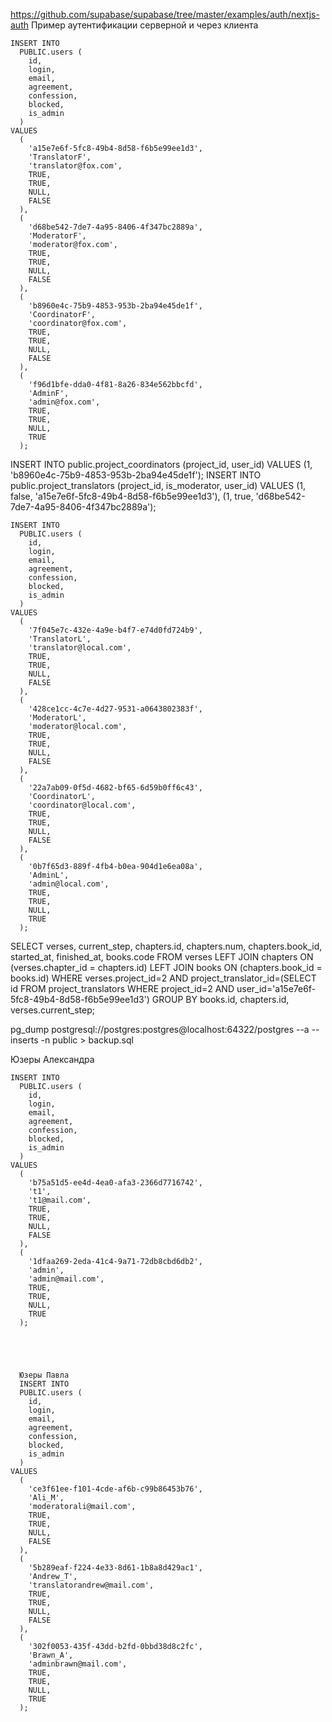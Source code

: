 https://github.com/supabase/supabase/tree/master/examples/auth/nextjs-auth
Пример аутентификации серверной и через клиента

    INSERT INTO
      PUBLIC.users (
        id,
        login,
        email,
        agreement,
        confession,
        blocked,
        is_admin
      )
    VALUES
      (
        'a15e7e6f-5fc8-49b4-8d58-f6b5e99ee1d3',
        'TranslatorF',
        'translator@fox.com',
        TRUE,
        TRUE,
        NULL,
        FALSE
      ),
      (
        'd68be542-7de7-4a95-8406-4f347bc2889a',
        'ModeratorF',
        'moderator@fox.com',
        TRUE,
        TRUE,
        NULL,
        FALSE
      ),
      (
        'b8960e4c-75b9-4853-953b-2ba94e45de1f',
        'CoordinatorF',
        'coordinator@fox.com',
        TRUE,
        TRUE,
        NULL,
        FALSE
      ),
      (
        'f96d1bfe-dda0-4f81-8a26-834e562bbcfd',
        'AdminF',
        'admin@fox.com',
        TRUE,
        TRUE,
        NULL,
        TRUE
      );
INSERT INTO public.project_coordinators (project_id, user_id) VALUES (1, 'b8960e4c-75b9-4853-953b-2ba94e45de1f');
INSERT INTO public.project_translators (project_id, is_moderator, user_id) VALUES
(1, false, 'a15e7e6f-5fc8-49b4-8d58-f6b5e99ee1d3'),
(1, true, 'd68be542-7de7-4a95-8406-4f347bc2889a');





    INSERT INTO
      PUBLIC.users (
        id,
        login,
        email,
        agreement,
        confession,
        blocked,
        is_admin
      )
    VALUES
      (
        '7f045e7c-432e-4a9e-b4f7-e74d0fd724b9',
        'TranslatorL',
        'translator@local.com',
        TRUE,
        TRUE,
        NULL,
        FALSE
      ),
      (
        '428ce1cc-4c7e-4d27-9531-a0643802383f',
        'ModeratorL',
        'moderator@local.com',
        TRUE,
        TRUE,
        NULL,
        FALSE
      ),
      (
        '22a7ab09-0f5d-4682-bf65-6d59b0ff6c43',
        'CoordinatorL',
        'coordinator@local.com',
        TRUE,
        TRUE,
        NULL,
        FALSE
      ),
      (
        '0b7f65d3-889f-4fb4-b0ea-904d1e6ea08a',
        'AdminL',
        'admin@local.com',
        TRUE,
        TRUE,
        NULL,
        TRUE
      );

SELECT verses, current_step, chapters.id, chapters.num, chapters.book_id, started_at, finished_at, books.code
FROM verses LEFT JOIN chapters ON (verses.chapter_id = chapters.id) LEFT JOIN books ON (chapters.book_id = books.id)
WHERE verses.project_id=2
  AND project_translator_id=(SELECT id FROM project_translators WHERE project_id=2 AND user_id='a15e7e6f-5fc8-49b4-8d58-f6b5e99ee1d3') GROUP BY books.id, chapters.id, verses.current_step;

pg_dump postgresql://postgres:postgres@localhost:64322/postgres --a --inserts -n public > backup.sql


Юзеры Александра


    INSERT INTO
      PUBLIC.users (
        id,
        login,
        email,
        agreement,
        confession,
        blocked,
        is_admin
      )
    VALUES
      (
        'b75a51d5-ee4d-4ea0-afa3-2366d7716742',
        't1',
        't1@mail.com',
        TRUE,
        TRUE,
        NULL,
        FALSE
      ),   
      (
        '1dfaa269-2eda-41c4-9a71-72db8cbd6db2',
        'admin',
        'admin@mail.com',
        TRUE,
        TRUE,
        NULL,
        TRUE
      );





      Юзеры Павла
      INSERT INTO
      PUBLIC.users (
        id,
        login,
        email,
        agreement,
        confession,
        blocked,
        is_admin
      )
    VALUES
      (
        'ce3f61ee-f101-4cde-af6b-c99b86453b76',
        'Ali_M',
        'moderatorali@mail.com',
        TRUE,
        TRUE,
        NULL,
        FALSE
      ),
      (
        '5b289eaf-f224-4e33-8d61-1b8a8d429ac1',
        'Andrew_T',
        'translatorandrew@mail.com',
        TRUE,
        TRUE,
        NULL,
        FALSE
      ),     
      (
        '302f0053-435f-43dd-b2fd-0bbd38d8c2fc',
        'Brawn_A',
        'adminbrawn@mail.com',
        TRUE,
        TRUE,
        NULL,
        TRUE
      );

